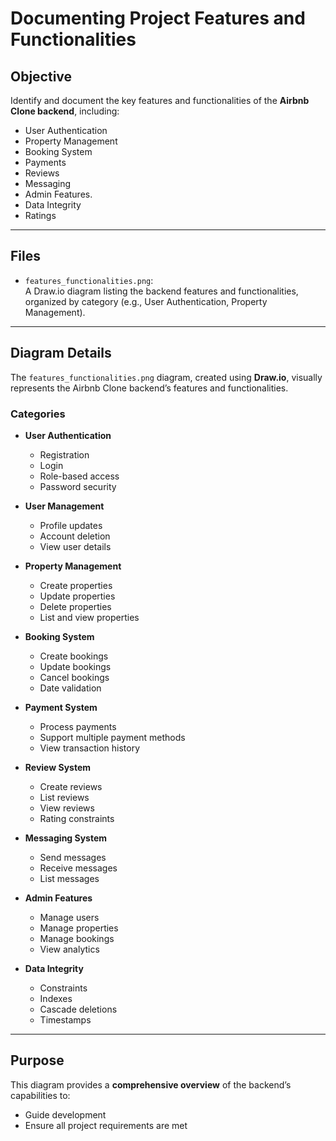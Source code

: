 # Documenting Project Features and Functionalities

## Objective

Identify and document the key features and functionalities of the **Airbnb Clone backend**, including:

- User Authentication  
- Property Management  
- Booking System  
- Payments  
- Reviews  
- Messaging  
- Admin Features.  
- Data Integrity
- Ratings  

---

## Files

- `features_functionalities.png`:  
  A Draw.io diagram listing the backend features and functionalities, organized by category (e.g., User Authentication, Property Management).

---

## Diagram Details

The `features_functionalities.png` diagram, created using **Draw.io**, visually represents the Airbnb Clone backend’s features and functionalities.

### Categories

- **User Authentication**  
  - Registration  
  - Login  
  - Role-based access  
  - Password security

- **User Management**  
  - Profile updates  
  - Account deletion  
  - View user details

- **Property Management**  
  - Create properties  
  - Update properties  
  - Delete properties  
  - List and view properties

- **Booking System**  
  - Create bookings  
  - Update bookings  
  - Cancel bookings  
  - Date validation

- **Payment System**  
  - Process payments  
  - Support multiple payment methods  
  - View transaction history

- **Review System**  
  - Create reviews  
  - List reviews  
  - View reviews  
  - Rating constraints

- **Messaging System**  
  - Send messages  
  - Receive messages  
  - List messages

- **Admin Features**  
  - Manage users  
  - Manage properties  
  - Manage bookings  
  - View analytics

- **Data Integrity**  
  - Constraints  
  - Indexes  
  - Cascade deletions  
  - Timestamps


---

## Purpose

This diagram provides a **comprehensive overview** of the backend’s capabilities to:

- Guide development
- Ensure all project requirements are met
